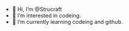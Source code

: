- 👋 Hi, I’m @Strucraft
- 👀 I’m interested in codeing.
- 🌱 I’m currently learning codeing and github.

<!---
Strucraft/Strucraft is a ✨ special ✨ repository because its `README.md` (this file) appears on your GitHub profile.
You can click the Preview link to take a look at your changes.
--->
